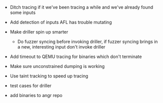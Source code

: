 * Ditch tracing if it we've been tracing a while and we've already found some inputs

* Add detection of inputs AFL has trouble mutating

* Make driller spin up smarter
    - Do fuzzer syncing before invoking driller, if fuzzer syncing brings in a new, interesting input
      don't invoke driller

* Add timeout to QEMU tracing for binaries which don't terminate

* Make sure unconstrained dumping is working

* Use taint tracking to speed up tracing

* test cases for driller

* add binaries to angr repo
